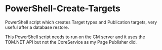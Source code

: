 PowerShell-Create-Targets
=========================

PowerShell script which creates Target types and Publication targets, very useful after a database restore.

This PowerShell script needs to run on the CM server and it uses the TOM.NET API but not the CoreService as my Page Publisher did.
